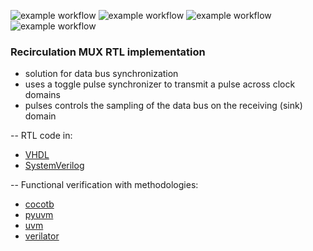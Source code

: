 ![example workflow](https://github.com/npatsiatzis/recirculation_mux/actions/workflows/regression.yml/badge.svg)
![example workflow](https://github.com/npatsiatzis/recirculation_mux/actions/workflows/coverage.yml/badge.svg)
![example workflow](https://github.com/npatsiatzis/recirculation_mux/actions/workflows/regression_pyuvm.yml/badge.svg)
![example workflow](https://github.com/npatsiatzis/recirculation_mux/actions/workflows/coverage_pyuvm.yml/badge.svg)

### Recirculation MUX RTL implementation

- solution for data bus synchronization
- uses a toggle pulse synchronizer to transmit a pulse across clock domains
- pulses controls the sampling of the data bus on the receiving (sink) domain

-- RTL code in:
- [VHDL](https://github.com/npatsiatzis/recirculation_mux/tree/main/rtl/VHDL)
- [SystemVerilog](https://github.com/npatsiatzis/recirculation_mux/tree/main/rtl/SystemVerilog)

-- Functional verification with methodologies:
- [cocotb](https://github.com/npatsiatzis/recirculation_mux/tree/main/cocotb_sim)
- [pyuvm](https://github.com/npatsiatzis/recirculation_mux/tree/main/pyuvm_sim)
- [uvm](https://github.com/npatsiatzis/recirculation_mux/tree/main/uvm_sim)
- [verilator](https://github.com/npatsiatzis/recirculation_mux/tree/main/verilator_sim)

